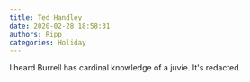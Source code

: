 ```yaml
---
title: Ted Handley
date: 2020-02-28 18:58:31
authors: Ripp
categories: Holiday
---
```


 I heard Burrell has cardinal knowledge of a juvie. It's redacted.